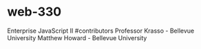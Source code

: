 # web-330
Enterprise JavaScript II
#contributors
Professor Krasso - Bellevue University
Matthew Howard - Bellevue University
